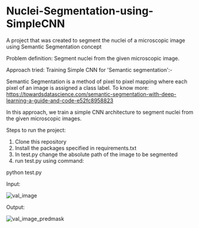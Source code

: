 # Nuclei-Segmentation-using-SimpleCNN
A project that was created to segment the nuclei of a microscopic image using Semantic Segmentation concept

Problem definition: 
Segment nuclei from the given microscopic image.

Approach tried:
Training Simple CNN for 'Semantic segmentation':-	

Semantic Segmentation is a method of pixel to pixel mapping where each pixel of an image is assigned a class label.
To know more: https://towardsdatascience.com/semantic-segmentation-with-deep-learning-a-guide-and-code-e52fc8958823

In this approach, we train a simple CNN architecture to segment nuclei from the given microscopic images.

Steps to run the project:

1) Clone this repository
2) Install the packages specified in requirements.txt
3) In test.py change the absolute path of the image to be segmented
4) run test.py using command:

python test.py

Input: 

![val_image](https://user-images.githubusercontent.com/35297458/93341320-95578d00-f84b-11ea-8458-b1c4396605f5.png)

Output:

![val_image_predmask](https://user-images.githubusercontent.com/35297458/93341564-e5365400-f84b-11ea-9d57-64b318aca816.png)

